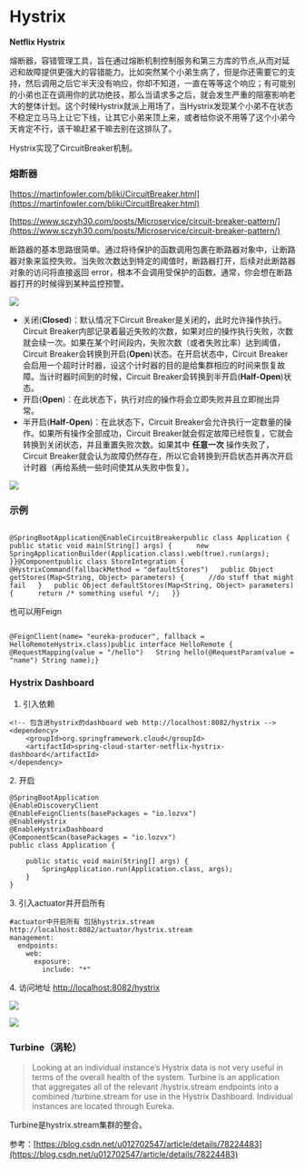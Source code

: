 # Hystrix

**Netflix Hystrix**

熔断器，容错管理工具，旨在通过熔断机制控制服务和第三方库的节点,从而对延迟和故障提供更强大的容错能力。比如突然某个小弟生病了，但是你还需要它的支持，然后调用之后它半天没有响应，你却不知道，一直在等等这个响应；有可能别的小弟也正在调用你的武功绝技，那么当请求多之后，就会发生严重的阻塞影响老大的整体计划。这个时候Hystrix就派上用场了，当Hystrix发现某个小弟不在状态不稳定立马马上让它下线，让其它小弟来顶上来，或者给你说不用等了这个小弟今天肯定不行，该干嘛赶紧干嘛去别在这排队了。

Hystrix实现了CircuitBreaker机制。

### 熔断器

[https://martinfowler.com/bliki/CircuitBreaker.html](https://martinfowler.com/bliki/CircuitBreaker.html)

[https://www.sczyh30.com/posts/Microservice/circuit-breaker-pattern/](https://www.sczyh30.com/posts/Microservice/circuit-breaker-pattern/)



断路器的基本思路很简单。通过将待保护的函数调用包裹在断路器对象中，让断路器对象来监控失败。当失败次数达到特定的阈值时，断路器打开，后续对此断路器对象的访问将直接返回 error，根本不会调用受保护的函数。通常，你会想在断路器打开的时候得到某种监控预警。  


![](../../.gitbook/assets/image%20%285%29.png)





* 关闭\(**Closed**\)：默认情况下Circuit Breaker是关闭的，此时允许操作执行。Circuit Breaker内部记录着最近失败的次数，如果对应的操作执行失败，次数就会续一次。如果在某个时间段内，失败次数（或者失败比率）达到阈值，Circuit Breaker会转换到开启\(**Open**\)状态。在开启状态中，Circuit Breaker会启用一个超时计时器，设这个计时器的目的是给集群相应的时间来恢复故障。当计时器时间到的时候，Circuit Breaker会转换到半开启\(**Half-Open**\)状态。
* 开启\(**Open**\)：在此状态下，执行对应的操作将会立即失败并且立即抛出异常。
* 半开启\(**Half-Open**\)：在此状态下，Circuit Breaker会允许执行一定数量的操作。如果所有操作全部成功，Circuit Breaker就会假定故障已经恢复，它就会转换到关闭状态，并且重置失败次数。如果其中 **任意一次** 操作失败了，Circuit Breaker就会认为故障仍然存在，所以它会转换到开启状态并再次开启计时器（再给系统一些时间使其从失败中恢复）。

![](../../.gitbook/assets/image%20%2812%29.png)



### 示例

```text
​
@SpringBootApplication@EnableCircuitBreakerpublic class Application {   public static void main(String[] args) {      new SpringApplicationBuilder(Application.class).web(true).run(args);   }}@Componentpublic class StoreIntegration {   @HystrixCommand(fallbackMethod = "defaultStores")   public Object getStores(Map<String, Object> parameters) {      //do stuff that might fail   }   public Object defaultStores(Map<String, Object> parameters) {      return /* something useful */;   }}
```

也可以用Feign

```text

@FeignClient(name= "eureka-producer", fallback = HelloRemoteHystrix.class)public interface HelloRemote {   @RequestMapping(value = "/hello")   String hello(@RequestParam(value = "name") String name);}
```



### Hystrix Dashboard

1. 引入依赖

```text
<!-- 包含进hystrix的dashboard web http://localhost:8082/hystrix -->
<dependency>
    <groupId>org.springframework.cloud</groupId>
    <artifactId>spring-cloud-starter-netflix-hystrix-dashboard</artifactId>
</dependency>
```

 2. 开启

```text
@SpringBootApplication
@EnableDiscoveryClient
@EnableFeignClients(basePackages = "io.lozvx")
@EnableHystrix
@EnableHystrixDashboard
@ComponentScan(basePackages = "io.lozvx")
public class Application {
    
    public static void main(String[] args) {
        SpringApplication.run(Application.class, args);
    }
}
```

 3.  引入actuator并开启所有

```text
#actuator中开启所有 包括hystrix.stream http://localhost:8082/actuator/hystrix.stream
management:
  endpoints:
    web:
      exposure:
        include: "*"
```

 4. 访问地址 [http://localhost:8082/hystrix](http://localhost:8082/hystrix)

![](../../.gitbook/assets/image%20%2813%29.png)

![](../../.gitbook/assets/image%20%288%29.png)



### Turbine（涡轮）

> Looking at an individual instance’s Hystrix data is not very useful in terms of the overall health of the system. Turbine is an application that aggregates all of the relevant /hystrix.stream endpoints into a combined /turbine.stream for use in the Hystrix Dashboard. Individual instances are located through Eureka.

Turbine是hystrix.stream集群的整合。

参考：[https://blog.csdn.net/u012702547/article/details/78224483](https://blog.csdn.net/u012702547/article/details/78224483)

